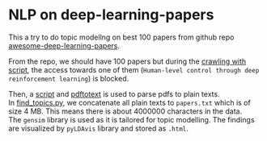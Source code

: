 # NLP on deep-learning-papers
This a try to do topic modellng on best 100 papers from github repo [awesome-deep-learning-papers](https://github.com/terryum/awesome-deep-learning-papers).

From the repo, we should have 100 papers but during the [crawling with script](fetch_papers.py),
the access towards one of them (`Human-level control through deep reinforcement learning`) is blocked. <br>

Then, a [script](parse_pdf_to_text.py) and [pdftotext](https://www.xpdfreader.com/pdftotext-man.html) is used to
parse pdfs to plain texts. <br>
In [find_topics.py](find_topics.py), we concatenate all plain texts to `papers.txt` which is of size 4 MB.
This means there is about 4000000 characters in the data. <br>
The `gensim` library is used as it is tailored for topic modelling. The findings are visualized by `pyLDAvis` library and stored as `.html`.
